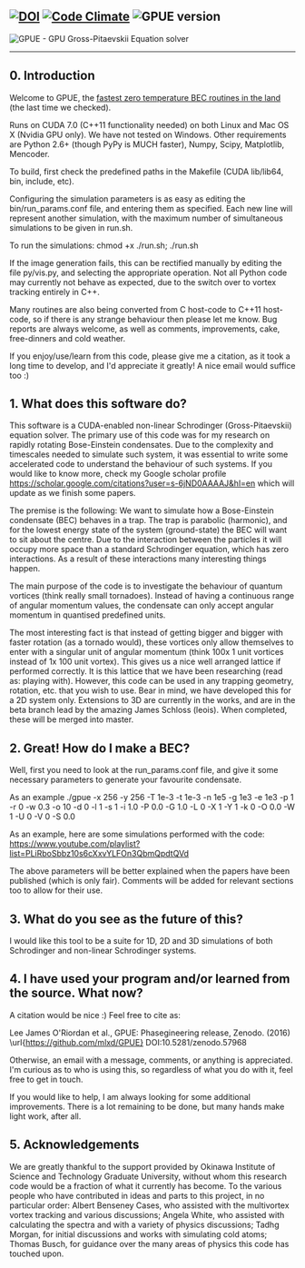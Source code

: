 [![DOI](https://zenodo.org/badge/23153/mlxd/GPUE.svg)](https://zenodo.org/badge/latestdoi/23153/mlxd/GPUE)
[![Code Climate](https://codeclimate.com/github/mlxd/GPUE/badges/gpa.svg)](https://codeclimate.com/github/mlxd/GPUE)
![GPUE version](https://img.shields.io/badge/v-0.abs(exp(1i*pi))-blue.svg)
--- 
[logo]: https://github.com/mlxd/GPUE/blob/master/logo.png "GPUE"
![GPUE - GPU Gross-Pitaevskii Equation solver][logo]

***

[bb]: https://bitbucket.org/loriordan/gpue "Bitbucket"
[gh]: https://github.com/mlxd/gpue "GitHub"

## 0. Introduction

Welcome to GPUE, the [fastest zero temperature BEC routines in the land](http://peterwittek.com/gpe-comparison.html) (the last time we checked).

Runs on CUDA 7.0 (C++11 functionality needed) on both Linux and Mac OS X 
(Nvidia GPU only). We have not tested on Windows. Other requirements are Python 
2.6+ (though PyPy is MUCH faster), Numpy, Scipy, Matplotlib, Mencoder.

To build, first check the predefined paths in the Makefile (CUDA lib/lib64, 
bin, include, etc).

Configuring the simulation parameters is as easy as editing the 
bin/run_params.conf file, and entering them as specified. Each new line will 
represent another simulation, with the maximum number of simultaneous
simulations to be given in run.sh.

To run the simulations:
chmod +x ./run.sh; ./run.sh

If the image generation fails, this can be rectified manually by editing the 
file py/vis.py, and selecting the appropriate operation. Not all Python code 
may currently not behave as expected, due to the switch over to vortex tracking
entirely in C++.

Many routines are also being converted from C host-code to C++11 host-code, 
so if there is any strange behaviour then please let me know. Bug reports are 
always welcome, as well as comments, improvements, cake, free-dinners and cold 
weather.

If you enjoy/use/learn from this code, please give me a citation, as it took a 
long time to develop, and I'd appreciate it greatly! A nice email would suffice 
too :)

## 1. What does this software do?

This software is a CUDA-enabled non-linear Schrodinger (Gross-Pitaevskii) 
equation solver. The primary use of this code was for my research on 
rapidly rotating Bose-Einstein condensates. Due to the complexity and 
timescales needed to simulate such system, it was essential to write some 
accelerated code to understand the behaviour of such systems. If you would like 
to know more, check my Google scholar profile 
<https://scholar.google.com/citations?user=s-6jND0AAAAJ&hl=en>
which will update as we finish some papers.

The premise is the following:
We want to simulate how a Bose-Einstein condensate (BEC) behaves in a trap. 
The trap is parabolic (harmonic), and for the lowest energy state of the 
system (ground-state) the BEC will want to sit about the centre. Due to the
interaction between the particles it will occupy more space than a standard 
Schrodinger equation, which has zero interactions. As a result of these 
interactions many interesting things happen.

The main purpose of the code is to investigate the behaviour of quantum 
vortices (think really small tornadoes). Instead of having a continuous 
range of angular momentum values, the condensate can only accept angular 
momentum in quantised predefined units. 

The most interesting fact is that instead of getting bigger and bigger with 
faster rotation (as a tornado would), these vortices only allow themselves 
to enter with a singular unit of angular momentum (think 100x 1 unit vortices 
instead of 1x 100 unit vortex). This gives us a nice well arranged lattice if 
performed correctly. It is this lattice that we have been researching (read as: 
playing with). However, this code can be used in any trapping geometry, 
rotation, etc. that you wish to use. Bear in mind, we have developed this for 
a 2D system only. Extensions to 3D are currently in the works, and are in the
beta branch lead by the amazing James Schloss (leois). When completed, these 
will be merged into master.

## 2. Great! How do I make a BEC?

Well, first you need to look at the run_params.conf file, and give it some 
necessary parameters to generate your favourite condensate.

As an example
./gpue -x 256 -y 256 -T 1e-3 -t 1e-3 -n 1e5 -g 1e3 -e 1e3 -p 1 -r 0 -w 0.3 -o 10 -d 0 -l 1 -s 1 -i 1.0 -P 0.0 -G 1.0 -L 0 -X 1 -Y 1 -k 0 -O 0.0 -W 1 -U 0 -V 0 -S 0.0

As an example, here are some simulations performed with the code:
https://www.youtube.com/playlist?list=PLiRboSbbz10s6cXxvYLFOn3QbmQpdtQVd

The above parameters will be better explained when the papers have been 
published (which is only fair). Comments will be added for relevant sections 
too to allow for their use. 

## 3. What do you see as the future of this?
I would like this tool to be a suite for 1D, 2D and 3D simulations of both 
Schrodinger and non-linear Schrodinger systems. 

## 4. I have used your program and/or learned from the source. What now?
A citation would be nice :) Feel free to cite as:

Lee James O'Riordan et al., GPUE: Phasegineering release, Zenodo. (2016)
\url{https://github.com/mlxd/GPUE} DOI:10.5281/zenodo.57968

Otherwise, an email with a message, comments, or anything is appreciated. I'm 
curious as to who is using this, so regardless of what you do with it, feel 
free to get in touch. 

If you would like to help, I am always looking for some additional improvements.
There is a lot remaining to be done, but many hands make light work, after all.



## 5. Acknowledgements
We are greatly thankful to the support provided by Okinawa Institute of Science 
and Technology Graduate University, without whom this research code would be a 
fraction of what it currently has become. To the various people who have 
contributed in ideas and parts to this project, in no particular order:
Albert Benseney Cases, who assisted with the multivortex vortex tracking and
various discussions; Angela White, who assisted with calculating the spectra
and with a variety of physics discussions; Tadhg Morgan, for initial 
discussions and works with simulating cold atoms; Thomas Busch, for guidance
over the many areas of physics this code has touched upon.
